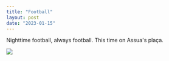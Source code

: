 ```yaml
---
title: "Football"
layout: post
date: "2023-01-15"
---
```


Nighttime football, always football. This time on Assua's plaça.

![](/assets/images/2023/IMG-20230103-WA0025-1024x771.jpg)
